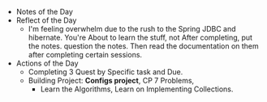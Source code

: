 - Notes of the Day
- Reflect of the Day
	- I'm feeling overwhelm due to the rush to the Spring JDBC and hibernate. You're About to learn the stuff, not   After completing, put the notes. question the notes. Then read the documentation on them after completing certain sessions.
- Actions of the Day
	- Completing 3 Quest by Specific task and Due.
	- Building Project: **Configs project**, CP 7 Problems,
		- Learn the Algorithms, Learn on Implementing Collections.